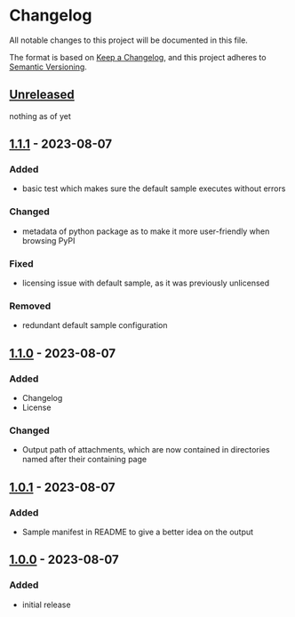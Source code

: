 # Changelog

All notable changes to this project will be documented in this file.

The format is based on [Keep a Changelog](https://keepachangelog.com/en/1.0.0/),
and this project adheres to [Semantic Versioning](https://semver.org/spec/v2.0.0.html).


## [Unreleased]

nothing as of yet


## [1.1.1] - 2023-08-07

### Added

- basic test which makes sure the default sample executes without errors

### Changed

- metadata of python package as to make it more user-friendly when browsing PyPI

### Fixed

- licensing issue with default sample, as it was previously unlicensed

### Removed

- redundant default sample configuration


## [1.1.0] - 2023-08-07

### Added

- Changelog
- License

### Changed

- Output path of attachments, which are now contained in directories named 
  after their containing page


## [1.0.1] - 2023-08-07

### Added

- Sample manifest in README to give a better idea on the output


## [1.0.0] - 2023-08-07

### Added

- initial release


[unreleased]: https://bitbucket.org/victorykit/xconfluencebuilder/branch/master
[1.1.1]: https://bitbucket.org/victorykit/xconfluencebuilder/src/v1.1.1/
[1.1.0]: https://bitbucket.org/victorykit/xconfluencebuilder/src/v1.1.0/
[1.0.1]: https://bitbucket.org/victorykit/xconfluencebuilder/src/v1.0.1/
[1.0.0]: https://bitbucket.org/victorykit/xconfluencebuilder/src/v1.0.0/
